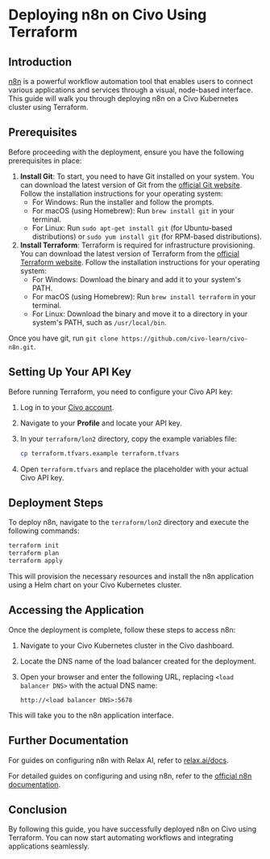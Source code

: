 # Deploying n8n on Civo Using Terraform

## Introduction

[n8n](https://n8n.io/) is a powerful workflow automation tool that enables users to connect various applications and services through a visual, node-based interface. This guide will walk you through deploying n8n on a Civo Kubernetes cluster using Terraform.

## Prerequisites
Before proceeding with the deployment, ensure you have the following prerequisites in place:
1. **Install Git**: To start, you need to have Git installed on your system. You can download the latest version of Git from the [official Git website](https://git-scm.com/downloads). Follow the installation instructions for your operating system:
   * For Windows: Run the installer and follow the prompts.
   * For macOS (using Homebrew): Run `brew install git` in your terminal.
   * For Linux: Run `sudo apt-get install git` (for Ubuntu-based distributions) or `sudo yum install git` (for RPM-based distributions).
2. **Install Terraform**: Terraform is required for infrastructure provisioning. You can download the latest version of Terraform from the [official Terraform website](https://www.terraform.io/downloads). Follow the installation instructions for your operating system:
   * For Windows: Download the binary and add it to your system's PATH.
   * For macOS (using Homebrew): Run `brew install terraform` in your terminal.
   * For Linux: Download the binary and move it to a directory in your system's PATH, such as `/usr/local/bin`.

Once you have git, run `git clone https://github.com/civo-learn/civo-n8n.git`.

## Setting Up Your API Key

Before running Terraform, you need to configure your Civo API key:

1. Log in to your [Civo account](https://www.civo.com/).
2. Navigate to your **Profile** and locate your API key.
3. In your `terraform/lon2` directory, copy the example variables file:

   ```sh
   cp terraform.tfvars.example terraform.tfvars
   ```

4. Open `terraform.tfvars` and replace the placeholder with your actual Civo API key.

## Deployment Steps

To deploy n8n, navigate to the `terraform/lon2` directory and execute the following commands:

```sh
terraform init
terraform plan
terraform apply
```

This will provision the necessary resources and install the n8n application using a Helm chart on your Civo Kubernetes cluster.

## Accessing the Application

Once the deployment is complete, follow these steps to access n8n:

1. Navigate to your Civo Kubernetes cluster in the Civo dashboard.
2. Locate the DNS name of the load balancer created for the deployment.
3. Open your browser and enter the following URL, replacing `<load balancer DNS>` with the actual DNS name:

   ```
   http://<load balancer DNS>:5678
   ```

This will take you to the n8n application interface.

## Further Documentation
For guides on configuring n8n with Relax AI, refer to [relax.ai/docs](https://relax.ai/docs/integrations/n8n).

For detailed guides on configuring and using n8n, refer to the [official n8n documentation](https://docs.n8n.io/).

## Conclusion

By following this guide, you have successfully deployed n8n on Civo using Terraform. You can now start automating workflows and integrating applications seamlessly.
